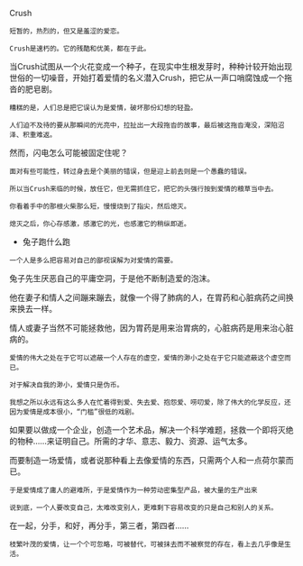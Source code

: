 Crush

```
短暂的，热烈的，但又是羞涩的爱恋。
```
```
Crush是速朽的。它的残酷和优美，都在于此。
```

当Crush试图从一个火花变成一个种子，在现实中生根发芽时，种种计较开始出现世俗的一切噪音，开始打着爱情的名义潜入Crush，把它从一声口哨腐蚀成一个拖沓的肥皂剧。
```
糟糕的是，人们总是把它误认为是爱情，破坏那份幻想的轻盈。

人们迫不及待的要从那瞬间的光亮中，拉扯出一大段拖沓的故事，最后被这拖沓淹没，深陷沼泽、积重难返。
```
然而，闪电怎么可能被固定住呢？
```
面对有些可能性，转过身去是个美丽的错误，但是迎上前去则是一个愚蠢的错误。
```

```
所以当Crush来临的时候，放任它，但无需抓住它，把它的头强行按到爱情的粮草当中去。

你看着手中的那根火柴那么短，慢慢烧到了指尖，然后熄灭。

熄灭之后，你心存感激，感激它的光，也感激它的稍纵即逝。
```


   - 兔子跑什么跑

```
一个人是多么把容易对自己的鄙视误解为对爱情的需要。
```

兔子先生厌恶自己的平庸空洞，于是他不断制造爱的泡沫。

他在妻子和情人之间蹦来蹦去，就像一个得了肺病的人，在胃药和心脏病药之间换来换去一样。

情人或妻子当然不可能拯救他，因为胃药是用来治胃病的，心脏病药是用来治心脏病的。

```
爱情的伟大之处在于它可以遮蔽一个人存在的虚空，爱情的渺小之处在于它只能遮蔽这个虚空而已。

对于解决自我的渺小，爱情只是伪币。
```


```
我想之所以永远有这么多人在忙着得到爱、失去爱、抱怨爱、唠叨爱，除了伟大的化学反应，还因为爱情是成本很小，“门槛”很低的戏剧。
```

如果要以做成一个企业，创造一个艺术品，解决一个科学难题，拯救一个即将灭绝的物种……来证明自己。所需的才华、意志、毅力、资源、运气太多。

而要制造一场爱情，或者说那种看上去像爱情的东西，只需两个人和一点荷尔蒙而已。

```
于是爱情成了庸人的避难所，于是爱情作为一种劳动密集型产品，被大量的生产出来

说到底，一个人要改变自己，太难改变别人，更难剩下容易改变的只是自己和别人的关系。
```

在一起，分手，和好，再分手，第三者，第四者……

```
枝繁叶茂的爱情，让一个个可忽略，可被替代，可被抹去而不被察觉的存在，看上去几乎像是生活。
```


